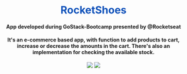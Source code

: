 <div align="center">

  <h1 align="center" style="color:#0F52BA">RocketShoes</h1>
  <h4 align="center">App developed during GoStack-Bootcamp presented by @Rocketseat</h4>
  <h4>It's an e-commerce based app, with function to add products to cart, increase or decrease the amounts in the cart. There's also an implementation for checking the available stock.</h4>
  <div align="center">
  <a href="https://imgur.com/AO5bKvP"><img src="https://i.imgur.com/AO5bKvP.png"/></a>
  <a href="https://imgur.com/YU6X0ol"><img src="https://i.imgur.com/YU6X0ol.png"/></a>
  </div>
</div>
